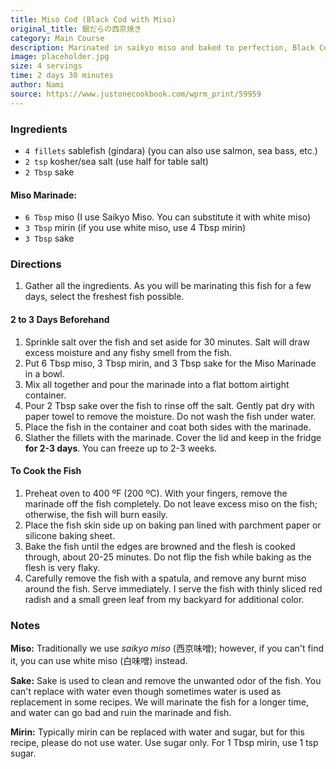 ```yaml
---
title: Miso Cod (Black Cod with Miso)
original_title: 銀だらの西京焼き
category: Main Course
description: Marinated in saikyo miso and baked to perfection, Black Cod with Miso is a beautiful seafood dish you can pull off at home. With its delicate and buttery texture, the Miso Cod simply melts in your mouth.
image: placeholder.jpg
size: 4 servings
time: 2 days 30 minutes
author: Nami
source: https://www.justonecookbook.com/wprm_print/59959
---
```


### Ingredients

* `4 fillets` sablefish (gindara) (you can also use salmon, sea bass, etc.)
* `2 tsp` kosher/sea salt (use half for table salt)
* `2 Tbsp` sake

#### Miso Marinade:

* `6 Tbsp` miso (I use Saikyo Miso. You can substitute it with white miso)
* `3 Tbsp` mirin (if you use white miso, use 4 Tbsp mirin)
* `3 Tbsp` sake

### Directions

1. Gather all the ingredients. As you will be marinating this fish for a few days, select the freshest fish possible.

#### 2 to 3 Days Beforehand

1. Sprinkle salt over the fish and set aside for 30 minutes. Salt will draw excess moisture and any fishy smell from the fish.  
2. Put 6 Tbsp miso, 3 Tbsp mirin, and 3 Tbsp sake for the Miso Marinade in a bowl.
3. Mix all together and pour the marinade into a flat bottom airtight container.
4. Pour 2 Tbsp sake over the fish to rinse off the salt. Gently pat dry with paper towel to remove the moisture. Do not wash the fish under water.
5. Place the fish in the container and coat both sides with the marinade.
6. Slather the fillets with the marinade. Cover the lid and keep in the fridge **for 2-3 days**.  You can freeze up to 2-3 weeks.

#### To Cook the Fish

1. Preheat oven to 400 ºF (200 ºC). With your fingers, remove the marinade off the fish completely. Do not leave excess miso on the fish; otherwise, the fish will burn easily.  
2. Place the fish skin side up on baking pan lined with parchment paper or silicone baking sheet.
3. Bake the fish until the edges are browned and the flesh is cooked through, about 20-25 minutes. Do not flip the fish while baking as the flesh is very flaky.
4. Carefully remove the fish with a spatula, and remove any burnt miso around the fish. Serve immediately. I serve the fish with thinly sliced red radish and a small green leaf from my backyard for additional color.

### Notes

**Miso:** Traditionally we use _saikyo miso_ (西京味噌); however, if you can't find it, you can use white miso (白味噌) instead.

**Sake:** Sake is used to clean and remove the unwanted odor of the fish. You can't replace with water even though sometimes water is used as replacement in some recipes. We will marinate the fish for a longer time, and water can go bad and ruin the marinade and fish.

**Mirin:** Typically mirin can be replaced with water and sugar, but for this recipe, please do not use water. Use sugar only. For 1 Tbsp mirin, use 1 tsp sugar.